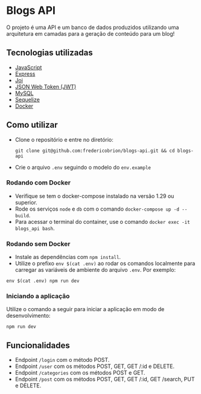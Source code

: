 # Blogs API
O projeto é uma API e um banco de dados produzidos utilizando uma arquitetura em camadas para a geração de conteúdo para um blog!

## Tecnologias utilizadas
- <a href="https://developer.mozilla.org/en-US/docs/Web/JavaScript" target="_blank">JavaScript</a>
- <a href="https://expressjs.com/" target="_blank">Express</a>
- <a href="https://joi.dev/">Joi</a>
- <a href="https://jwt.io/" target="_blank">JSON Web Token (JWT)</a>
- <a href="https://www.mysql.com/" target="_blank">MySQL</a>
- <a href="https://sequelize.org/" target="_blank">Sequelize</a>
- <a href="https://www.docker.com/" target="_blank">Docker</a>

## Como utilizar
- Clone o repositório e entre no diretório:
  ```
  git clone git@github.com:fredericobrion/blogs-api.git && cd blogs-api
  ```
- Crie o arquivo ```.env``` seguindo o modelo do ```env.example```

### Rodando com Docker
- Verifique se tem o docker-compose instalado na versão 1.29 ou superior.
- Rode os serviços ```node``` e ```db``` com o comando ```docker-compose up -d --build```.
- Para acessar o terminal do container, use o comando ```docker exec -it blogs_api bash```.

### Rodando sem Docker
- Instale as dependências com ```npm install```.
- Utilize o prefixo ```env $(cat .env)``` ao rodar os comandos localmente para carregar as variáveis de ambiente do arquivo ```.env```. Por exemplo:
```
env $(cat .env) npm run dev
```
### Iniciando a aplicação
Utilize o comando a seguir para iniciar a aplicação em modo de desenvolvimento:
```
npm run dev
```
## Funcionalidades
- Endpoint ```/login``` com o método POST.
- Endpoint ```/user``` com os métodos POST, GET, GET /:id e DELETE.
- Endpoint ```/categories``` com os métodos POST e GET.
- Endpoint ```/post``` com os métodos POST, GET, GET /:id, GET /search, PUT e DELETE.


